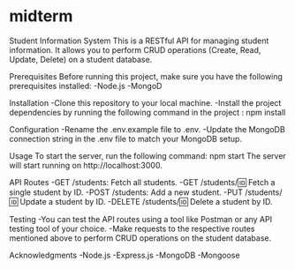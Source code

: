 # midterm

Student Information System
This is a RESTful API for managing student information. It allows you to perform CRUD operations (Create, Read, Update, Delete) on a student database.

Prerequisites
Before running this project, make sure you have the following prerequisites installed:
-Node.js
-MongoD

Installation
-Clone this repository to your local machine.
-Install the project dependencies by running the following command in the project : npm install

Configuration
-Rename the .env.example file to .env.
-Update the MongoDB connection string in the .env file to match your MongoDB setup.

Usage
To start the server, run the following command: npm start
The server will start running on http://localhost:3000.

API Routes
-GET /students: Fetch all students.
-GET /students/:id: Fetch a single student by ID.
-POST /students: Add a new student.
-PUT /students/:id: Update a student by ID.
-DELETE /students/:id: Delete a student by ID.

Testing
-You can test the API routes using a tool like Postman or any API testing tool of your choice.
-Make requests to the respective routes mentioned above to perform CRUD operations on the student database.

Acknowledgments
-Node.js
-Express.js
-MongoDB
-Mongoose

